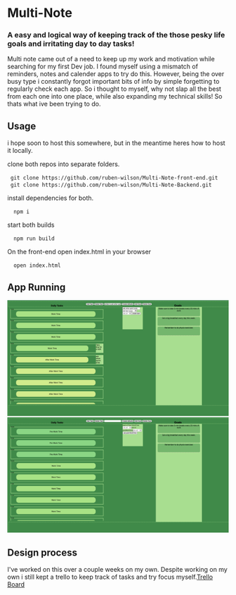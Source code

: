 # Multi-Note

### A easy and logical way of keeping track of the those pesky life goals and irritating day to day tasks!

Multi note came out of a need to keep up my work and motivation while searching for my first Dev job. I found myself using a mismatch of reminders, notes and calender apps to try do this. However, being the over busy type i constantly forgot important bits of info by simple forgetting to regularly check each app. 
  So i thought to myself, why not slap all the best from each one into one place, while also expanding my technical skills! So thats what ive been trying to do.

## Usage
 i hope soon to host this somewhere, but in the meantime heres how to host it locally.

 clone both repos into separate folders.
 ```linux
  git clone https://github.com/ruben-wilson/Multi-Note-front-end.git
  git clone https://github.com/ruben-wilson/Multi-Note-Backend.git
 ```

install dependencies for both.
```linux
  npm i 
```

start both builds 
```linux
  npm run build
```

On the front-end open index.html in your browser
```linux
  open index.html
```

## App Running 
![app running](https://github.com/ruben-wilson/Multi-Note-front-end/blob/main/Screenshot%202022-11-02%20at%2016.38.32.png)
![app running](https://github.com/ruben-wilson/Multi-Note-front-end/blob/main/Screenshot%202022-11-02%20at%2016.48.11.png)

## Design process 

I've worked on this over a couple weeks on my own. Despite working on my own i still kept a trello to keep track of tasks and try focus myself.[Trello Board](https://trello.com/b/wYPequ14/tasks-app)
